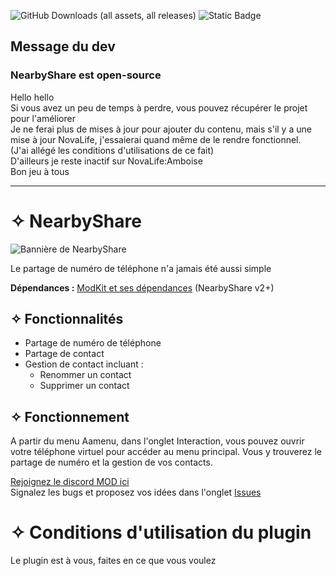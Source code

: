 ![GitHub Downloads (all assets, all releases)](https://img.shields.io/github/downloads/IceCubeFr/NearbyShare/total?style=for-the-badge&labelColor=T%C3%A9l%C3%A9chargements&link=https%3A%2F%2Fgithub.com%2FIceCubeFr%2FNearbyShare) ![Static Badge](https://img.shields.io/badge/build-clique_sur_moi-brightgreen?style=for-the-badge&label=Discord%20de%20MOD&labelColor=grey&color=blue&link=https%3A%2F%2Fdiscord.gg%2F2cS2eVY485)
## Message du dev
### NearbyShare est open-source
Hello hello  
Si vous avez un peu de temps à perdre, vous pouvez récupérer le projet pour l'améliorer  
Je ne ferai plus de mises à jour pour ajouter du contenu, mais s'il y a une mise à jour NovaLife, j'essaierai quand même de le rendre fonctionnel.  
(J'ai allégé les conditions d'utilisations de ce fait)  
D'ailleurs je reste inactif sur NovaLife:Amboise  
Bon jeu à tous

----------------------------------------------------------------------------------------------------------------

# ✧ NearbyShare
![Bannière de NearbyShare](https://i.ibb.co/mFgYKgg/a-banner-with-the-text-nearbyshare-and-two-smartph-xo-HCZCZTUq-Dez0-KSc-AQSQ-Ws-MQ8-5-TRT-14-Sqc-Dc.jpg)

Le partage de numéro de téléphone n'a jamais été aussi simple

**Dépendances :** [ModKit et ses dépendances](https://github.com/Aarnow/NovaLife_ModKit-Releases/releases/latest) (NearbyShare v2+)

## ✧ Fonctionnalités
- Partage de numéro de téléphone
- Partage de contact
- Gestion de contact incluant :
  - Renommer un contact
  - Supprimer un contact

## ✧ Fonctionnement
A partir du menu Aamenu, dans l'onglet Interaction, vous pouvez ouvrir votre téléphone virtuel pour accéder au menu principal. Vous y trouverez le partage de numéro et la gestion de vos contacts.

[Rejoignez le discord MOD ici](https://discord.gg/8j2suEE9Mf)  
Signalez les bugs et proposez vos idées dans l'onglet [Issues](https://github.com/IceCubeFr/NearbyShare/issues)

# ✧ Conditions d'utilisation du plugin

Le plugin est à vous, faites en ce que vous voulez
